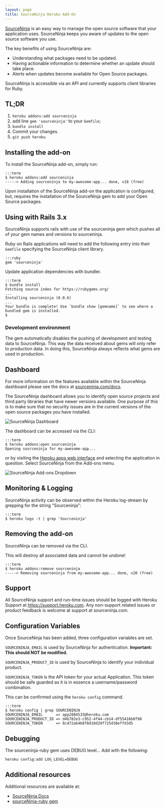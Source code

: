 ```yaml
---
layout: page
title: SourceNinja Heroku Add-On
---
```


[SourceNinja](http://www.sourceninja.com) is an easy way to manage the open source software that your application uses. SourceNinja keeps you aware of updates to the open source software you use.

The key benefits of using SourceNinja are:

* Understanding what packages need to be updated.
* Having actionable information to determine whether an update should take place.
* Alerts when updates become available for Open Source packages.

SourceNinja is accessible via an API and currently supports client libraries for Ruby.

## TL;DR 
1. `heroku addons:add sourceninja`
2. add line `gem 'sourceninja'` to your `Gemfile`;
3. `bundle install`
4. Commit your changes.
5. `git push heroku`

## Installing the add-on
To install the SourceNinja add-on, simply run:

    :::term
    $ heroku addons:add sourceninja
    -----> Adding sourceninja to my-awesome-app... done, v18 (free)

Upon installation of the SourceNinja add-on the application is configured, but, requires the installation of the SourceNinja gem to add your Open Source packages.

## Using with Rails 3.x
SourceNinja supports rails with use of the sourceninja gem which pushes all of your gem names and versions to sourceninja.

Ruby on Rails applications will need to add the following entry into their `Gemfile` specifying the SourceNinja client library.

    :::ruby
    gem 'sourceninja'

Update application dependencies with bundler.

    :::term
    $ bundle install
    Fetching source index for https://rubygems.org/
    ...
    Installing sourceninja (0.0.6) 
    ...
    Your bundle is complete! Use `bundle show [gemname]` to see where a bundled gem is installed.
    $

### Development environment
The gem automatically disables the pushing of development and testing data to SourceNinja. This way the data received about gems will only refer to production data. In doing this, SourceNinja always reflects what gems are used in production.

## Dashboard
For more information on the features available within the SourceNinja dashboard please see the docs at [sourceninja.com/docs](http://sourceninja.com/docs).

The SourceNinja dashboard allows you to identify open source projects and third party libraries that have newer versions available. One purpose of this is to make sure that no security issues are in the current versions of the open source packages you have installed.

![SourceNinja Dashboard](http://cl.ly/2t0t0h0m1b041t2E1P0A/Screen%20shot%202012-03-16%20at%2012.38.28%20PM.png "SourceNinja Dashboard")

The dashboard can be accessed via the CLI:

    :::term
    $ heroku addons:open sourceninja
    Opening sourceninja for my-awesome-app...

or by visiting the [Heroku apps web interface](http://heroku.com/myapps) and selecting the application in question. Select SourceNinja from the Add-ons menu.

![SourceNinja Add-ons Dropdown](http://cl.ly/1Z3x0d1g302j0D28400A/DropDown.png "SourceNinja Add-ons Dropdown")

## Monitoring & Logging

SourceNinja activity can be observed within the Heroku log-stream by grepping for the string "Sourceninja":

    :::term
    $ heroku logs -t | grep 'Sourceninja'

## Removing the add-on
SourceNinja can be removed via the  CLI.

<div class="warning" markdown="1">This will destroy all associated data and cannot be undone!</div>

    :::term
    $ heroku addons:remove sourceninja
    -----> Removing sourceninja from my-awesome-app... done, v20 (free)

## Support

All SourceNinja support and run-time issues should be logged with Heroku Support at https://support.heroku.com. Any non-support related issues or product feedback is welcome at support at sourceninja.com.

## Configuration Variables
Once SourceNinja has been added, three configuration variables are set.

`SOURCENINJA_EMAIL` is used by SourceNinja for authentication. __Important: This should NOT be modified.__

`SOURCENINJA_PRODUCT_ID` is used by SourceNinja to identify your individual product.

`SOURCENINJA_TOKEN` is the API token for your actual Application. This token should be safe guarded as it is in essence a username/password combination.
 
This can be confirmed using the `heroku config` command.

    :::term
    $ heroku config | grep SOURCENINJA
    SOURCENINJA_EMAIL      => app2884533@heroku.com
    SOURCENINJA_PRODUCT_ID => d4b782e3-c952-4f44-cb14-df55416b0f98
    SOURCENINJA_TOKEN      => 8c472ab4b8f8d10d29f725d30effd3d5

## Debugging
The sourceninja-ruby gem uses DEBUG level... Add with the following:

    heroku config:add LOG_LEVEL=DEBUG

## Additional resources

Additional resources are available at:

* [SourceNinja Docs](http://www.sourceninja.com/docs/)
* [sourceNinja-ruby gem](sourceninja-gem)
